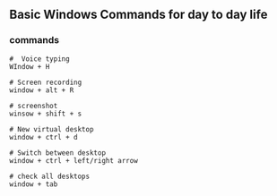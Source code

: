 
## Basic Windows Commands for day to day life

### commands

```
#  Voice typing
WIndow + H

# Screen recording
window + alt + R

# screenshot
winsow + shift + s

# New virtual desktop
window + ctrl + d

# Switch between desktop
window + ctrl + left/right arrow

# check all desktops
window + tab
```
